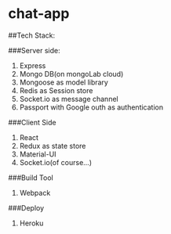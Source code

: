 # chat-app


##Tech Stack:

###Server side:
1. Express
2. Mongo DB(on mongoLab cloud)
3. Mongoose as model library
4. Redis as Session store
5. Socket.io as message channel
6. Passport with Google outh as authentication

###Client Side
1. React
2. Redux as state store
3. Material-UI
4. Socket.io(of course...)

###Build Tool
1. Webpack

###Deploy
1. Heroku 
 
